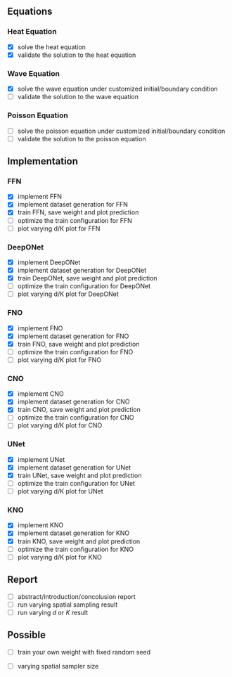 ## Equations
### Heat Equation
- [x] solve the heat equation
- [x] validate the solution to the heat equation
### Wave Equation
- [x] solve the wave equation under customized initial/boundary condition
- [ ] validate the solution to the wave equation 
### Poisson Equation
- [ ] solve the poisson equation under customized initial/boundary condition
- [ ] validate the solution to the poisson equation 
## Implementation
### FFN
- [x] implement FFN
- [x] implement dataset generation for FFN
- [x] train FFN, save weight and plot prediction
- [ ] optimize the train configuration for FFN
- [ ] plot varying d/K plot for FFN
### DeepONet
- [x] implement DeepONet
- [x] implement dataset generation for DeepONet
- [x] train DeepONet, save weight and plot prediction
- [ ] optimize the train configuration for DeepONet
- [ ] plot varying d/K plot for DeepONet
### FNO
- [x]  implement FNO
- [x]  implement dataset generation for FNO
- [x]  train FNO, save weight and plot prediction
- [ ]  optimize the train configuration for FNO
- [ ]  plot varying d/K plot for FNO
### CNO
- [x]  implement CNO
- [x]  implement dataset generation for CNO
- [x]  train CNO, save weight and plot prediction
- [ ]  optimize the train configuration for CNO
- [ ]  plot varying d/K plot for CNO
### UNet
- [x]  implement UNet
- [x]  implement dataset generation for UNet
- [x]  train UNet, save weight and plot prediction
- [ ]  optimize the train configuration for UNet
- [ ]  plot varying d/K plot for UNet
### KNO
- [x]  implement KNO
- [x]  implement dataset generation for KNO
- [x]  train KNO, save weight and plot prediction
- [ ]  optimize the train configuration for KNO
- [ ]  plot varying d/K plot for KNO

## Report

- [ ] abstract/introduction/concolusion report
- [ ] run varying spatial sampling result
- [ ] run varying $d$ or $K$ result

## Possible

- [ ] train your own weight with fixed random seed
- [ ] varying spatial sampler size 

